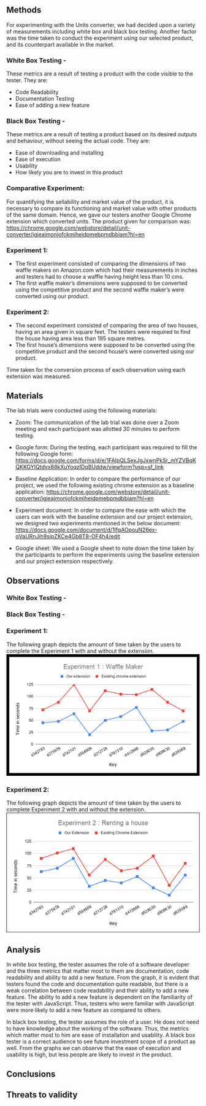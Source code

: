 ## Methods
For experimenting with the Units converter, we had decided upon a variety of measurements including white box and black box testing. Another factor was the time taken to conduct the experiment using our selected product, and its counterpart available in the market. <br>

### White Box Testing - <br>
These metrics are a result of testing a product with the code visible to the tester. They are: <br>
 - Code Readability <br>
 - Documentation Testing <br>
 - Ease of adding a new feature <br>

### Black Box Testing - <br>
These metrics are a result of testing a product based on its desired outputs and behaviour, without seeing the actual code. They are: <br>
 - Ease of downloading and installing <br>
 - Ease of execution <br>
 - Usability <br>
 - How likely you are to invest in this product <br>
 
### Comparative Experiment: 
For quantifying the sellability and market value of the product, it is necessary to compare its functioning and market value with other products of the same domain. Hence, we gave our testers another Google Chrome extension which converted units. The product given for comparison was: https://chrome.google.com/webstore/detail/unit-converter/igjeajmonjofckmiheidpmebpmdbbiam?hl=en

### Experiment 1: <br>
 - The first experiment consisted of comparing the dimensions of two waffle makers on Amazon.com which had their measurements in inches and testers had to choose a waffle having height less than 10 cms. 
 - The first waffle maker’s dimensions were supposed to be converted using the competitive product and the second waffle maker’s were converted using our product. <br>
### Experiment 2: <br>
 - The second experiment consisted of comparing the area of two houses, having an area given in square feet. The testers were required to find the house having area less than 195 square metres. 
 - The first house’s dimensions were supposed to be converted using the competitive product and the second house’s were converted using our product. <br>
  
Time taken for the conversion process of each observation using each extension was measured. 



## Materials

The lab trials were conducted using the following materials:

- Zoom: The communication of the lab trial was done over a Zoom meeting and each participant was allotted 30 minutes to perform testing.
 
- Google form: During the testing, each participant was required to fill the following Google form:
  https://docs.google.com/forms/d/e/1FAIpQLSexJgJxwnPkSr_mYZVBqKQKKGYIQtdvx88kXuYoqzIDqBUddw/viewform?usp=sf_link
  
- Baseline Application: In order to compare the performance of our project, we used the following existing chrome extension as a baseline application:      https://chrome.google.com/webstore/detail/unit-converter/igjeajmonjofckmiheidpmebpmdbbiam?hl=en
 
- Experiment document: In order to compare the ease with which the users can work with the baseline extension and our project extension, 
we designed two experiments mentioned in the below document:
https://docs.google.com/document/d/1IfqAOpouN26ex-qVaURnJih9sjpZKCe4Gb8T8-OF4h4/edit

- Google sheet:
We used a Google sheet to note down the time taken by the participants to perform the experiments using the baseline extension and our project extension respectively.
 
 
 
 
 
 
 


## Observations

### White Box Testing - <br>


### Black Box Testing - <br>

### Experiment 1: <br>
The following graph depicts the amount of time taken by the users to complete the Experiment 1 with and without the extension.
![image](https://github.com/AlishaShahane/units_converter_extension/blob/master/images/exp1_final.png)
### Experiment 2: <br>
The following graph depicts the amount of time taken by the users to complete Experiment 2 with and without the extension.
![image](https://github.com/AlishaShahane/units_converter_extension/blob/master/images/exp2_final.png)
## Analysis
In white box testing, the tester assumes the role of a software developer and the three metrics that matter most to them are documentation, code readability and ability to add a new feature. From the graph, it is evident that testers found the code and documentation quite readable, but there is a weak correlation between code readability and their ability to add a new feature. The ability to add a new feature is dependent on the familiarity of the tester with JavaScript. Thus, testers who were familiar with JavaScript were more likely to add a new feature as compared to others.

In black box testing, the tester assumes the role of a user. He does not need to have knowledge about the working of the software. Thus, the metrics which matter most to him are ease of installation and usability. A black box tester is a correct audience to see future investment scope of a product as well. From the graphs we can observe that the ease of execution and usability is high, but less people are likely to invest in the product.

## Conclusions 

## Threats to validity

